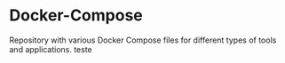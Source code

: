 # Docker-Compose
Repository with various Docker Compose files for different types of tools and applications.
teste
